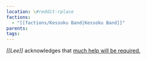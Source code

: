```yaml
---
location: \#reddit-rplace
factions:
  - "[[factions/Kessoku Band|Kessoku Band]]"
parents: 
tags: 
---
```

*[[Lee]]* acknowledges that [much help will be required.](discord://discord.com/channels/1093664259273130084/1093664259273130087/1131581877841559604)

